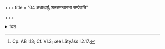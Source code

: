 +++
title = "04 अथाध्वर्युः शकटमन्वारभ्य सम्प्रेष्यति"

+++

<details><summary>थिते</summary>

4. Then having touched the cart, the Adhvaryu orders (the Hotr̥), “Do you recite verses for the purchased king Soma being carried forth.[^1] Subrahmaṇya! do thou pronounce the Subrahmaṇya.[^2]  


[^1]: Cp. AB I.13; Cf. VI.3; see Lātyāśs I.2.17.
</details>
